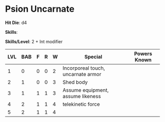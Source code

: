 # Psion Uncarnate

**Hit Die**: d4

**Skills**: 

**Skills/Level**: 2 + Int modifier

LVL | BAB | F | R | W | Special | Powers Known
--- | --- | - | - | - | ------- | ------------
1   | 0   | 0 | 0 | 2 | Incorporeal touch, uncarnate armor |    
2   | 1   | 0 | 0 | 3 | Shed body | 	 
3   | 1   | 1 | 1 | 3 | Assume equipment, assume likeness |   
4   | 2   | 1 | 1 | 4 | telekinetic force |   
5   | 2   | 1 | 1 | 4 |  |     